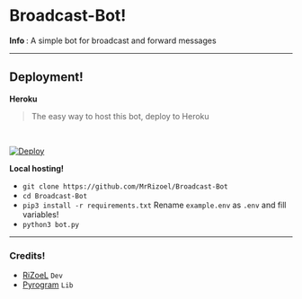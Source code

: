<h1 align="centre"> Broadcast-Bot! </h1>

<b> Info </b>: A simple bot for broadcast and forward messages

----

<h2> Deployment! </h2>

<b> Heroku </b>

> The easy way to host this bot, deploy to Heroku 
<br>

[![Deploy](https://www.herokucdn.com/deploy/button.svg)](https://heroku.com/deploy?template=https://github.com/hackerur/broadcast)

<b> Local hosting! </b>

- `git clone https://github.com/MrRizoel/Broadcast-Bot`
- `cd Broadcast-Bot` 
- `pip3 install -r requirements.txt`
  Rename `example.env` as `.env` and fill variables!
- `python3 bot.py`

----

<h3> Credits! </h3>

 - [RiZoeL](https://github.com/MrRizoel)    ``Dev``
 - [Pyrogram](https://github.com/pyrogram/pyrogram) ``Lib``
